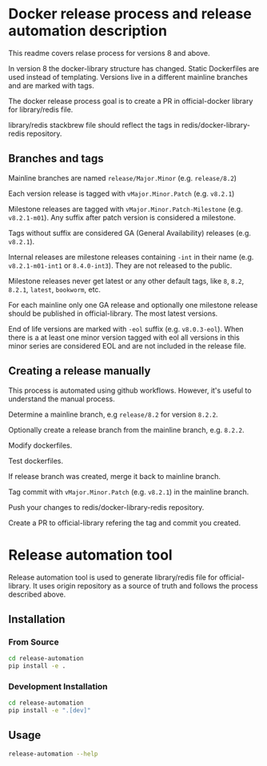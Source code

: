 # Docker release process and release automation description

This readme covers relase process for versions 8 and above.

In version 8 the docker-library structure has changed. Static Dockerfiles are used instead of templating. Versions live in a different mainline branches and are marked with tags.

The docker release process goal is to create a PR in official-docker library for library/redis file.

library/redis stackbrew file should reflect the tags in redis/docker-library-redis repository.

## Branches and tags

Mainline branches are named `release/Major.Minor` (e.g. `release/8.2`)

Each version release is tagged with `vMajor.Minor.Patch` (e.g. `v8.2.1`)

Milestone releases are tagged with `vMajor.Minor.Patch-Milestone` (e.g. `v8.2.1-m01`). Any suffix after patch version is considered a milestone.

Tags without suffix are considered GA (General Availability) releases (e.g. `v8.2.1`).

Internal releases are milestone releases containing `-int` in their name (e.g. `v8.2.1-m01-int1` or `8.4.0-int3`). They are not released to the public.

Milestone releases never get latest or any other default tags, like `8`, `8.2`, `8.2.1`, `latest`, `bookworm`, etc.

For each mainline only one GA release and optionally one milestone release should be published in official-library. The most latest versions.

End of life versions are marked with `-eol` suffix (e.g. `v8.0.3-eol`). When there is a at least one minor version tagged with eol all versions in this minor series are considered EOL and are not included in the release file.

## Creating a release manually

This process is automated using github workflows. However, it's useful to understand the manual process.

Determine a mainline branch, e.g `release/8.2` for version `8.2.2`.

Optionally create a release branch from the mainline branch, e.g. `8.2.2`.

Modify dockerfiles.

Test dockerfiles.

If release branch was created, merge it back to mainline branch.

Tag commit with `vMajor.Minor.Patch` (e.g. `v8.2.1`) in the mainline branch.

Push your changes to redis/docker-library-redis repository.

Create a PR to official-library refering the tag and commit you created.


# Release automation tool

Release automation tool is used to generate library/redis file for official-library. It uses origin repository as a source of truth and follows the process described above.

## Installation

### From Source

```bash
cd release-automation
pip install -e .
```

### Development Installation

```bash
cd release-automation
pip install -e ".[dev]"
```

## Usage

```bash
release-automation --help
```
